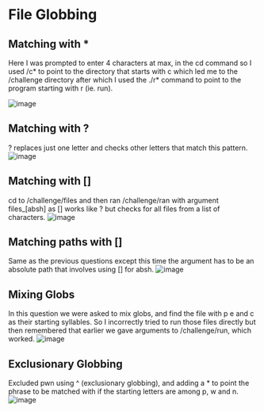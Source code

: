 # File Globbing
## Matching with *
Here I was prompted to enter 4 characters at max, in the cd command so I used /c* to point to the directory that starts with c which led me to the /challenge directory after which I used the ./r* command to point to the program starting with r (ie. run). <br>

![image](https://github.com/user-attachments/assets/0b78c6e4-9e2a-4101-8127-acec75a04a71)

## Matching with ?
? replaces just one letter and checks other letters that match this pattern.
![image](https://github.com/user-attachments/assets/765ca960-8728-46ef-aba0-b2bc271e4e45)

## Matching with []
cd to /challenge/files and then ran /challenge/ran with argument files_[absh] as [] works like ? but checks for all files from a list of characters.
![image](https://github.com/user-attachments/assets/6dd67fb0-39bd-4aae-b66c-06f0fc5b5145)

## Matching paths with []
Same as the previous questions except this time the argument has to be an absolute path that involves using [] for absh.
![image](https://github.com/user-attachments/assets/57e85731-81cf-4cdf-bf97-0f5db5f1f42e)

## Mixing Globs
In this question we were asked to mix globs, and find the file with p e and c as their starting syllables. So I incorrectly tried to run those files directly but then remembered that earlier we gave arguments to /challenge/run, which worked.
![image](https://github.com/user-attachments/assets/35185f16-5209-487e-8047-26cffcc2b56c)

## Exclusionary Globbing
Excluded pwn using ^ (exclusionary globbing), and adding a * to point the phrase to be matched with if the starting letters are among p, w and n.
![image](https://github.com/user-attachments/assets/4fbd5a7a-8a70-49f6-b5fe-4b87c537d900)

